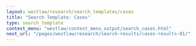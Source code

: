 ```yaml
---
layout: westlaw/research/search_templates/cases
title: "Search Template: Cases"
type: search_template
context_menu: "westlaw/context_menu_output/search_cases.html"
next_url: "/pages/westlaw/research/search-results/cases-results-01/"
---
```


<!--- This child document initializes the page in Jekyll. -->